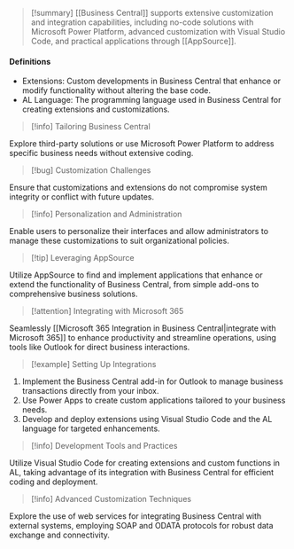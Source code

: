 >[!summary]
>[[Business Central]] supports extensive customization and integration capabilities, including no-code solutions with Microsoft Power Platform, advanced customization with Visual Studio Code, and practical applications through [[AppSource]].

#### Definitions
- Extensions: Custom developments in Business Central that enhance or modify functionality without altering the base code.
- AL Language: The programming language used in Business Central for creating extensions and customizations.

>[!info] Tailoring Business Central

Explore third-party solutions or use Microsoft Power Platform to address specific business needs without extensive coding.

>[!bug] Customization Challenges

Ensure that customizations and extensions do not compromise system integrity or conflict with future updates.

>[!info] Personalization and Administration

Enable users to personalize their interfaces and allow administrators to manage these customizations to suit organizational policies.

>[!tip] Leveraging AppSource

Utilize AppSource to find and implement applications that enhance or extend the functionality of Business Central, from simple add-ons to comprehensive business solutions.

>[!attention] Integrating with Microsoft 365

Seamlessly [[Microsoft 365 Integration in Business Central|integrate with Microsoft 365]] to enhance productivity and streamline operations, using tools like Outlook for direct business interactions.

>[!example] Setting Up Integrations

1. Implement the Business Central add-in for Outlook to manage business transactions directly from your inbox.
2. Use Power Apps to create custom applications tailored to your business needs.
3. Develop and deploy extensions using Visual Studio Code and the AL language for targeted enhancements.

>[!info] Development Tools and Practices

Utilize Visual Studio Code for creating extensions and custom functions in AL, taking advantage of its integration with Business Central for efficient coding and deployment.

>[!info] Advanced Customization Techniques

Explore the use of web services for integrating Business Central with external systems, employing SOAP and ODATA protocols for robust data exchange and connectivity.